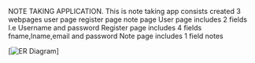 NOTE TAKING APPLICATION.
This is note taking app consists created 3 webpages 
user page
register page
note page
User page includes 2 fields I.e Username and password
Register page includes 4 fields fname,lname,email and password
Note page includes 1 field notes


[![ER Diagram](./public/images/ER%20diagram.png)]